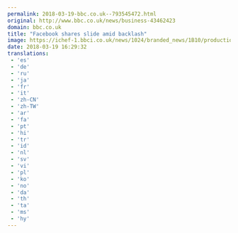 ```yaml
---
permalink: 2018-03-19-bbc.co.uk--793545472.html
original: http://www.bbc.co.uk/news/business-43462423
domain: bbc.co.uk
title: "Facebook shares slide amid backlash"
image: https://ichef-1.bbci.co.uk/news/1024/branded_news/1B10/production/_100482960_gettyimages-669889770-1.jpg
date: 2018-03-19 16:29:32
translations: 
 - 'es'
 - 'de'
 - 'ru'
 - 'ja'
 - 'fr'
 - 'it'
 - 'zh-CN'
 - 'zh-TW'
 - 'ar'
 - 'fa'
 - 'pt'
 - 'hi'
 - 'tr'
 - 'id'
 - 'nl'
 - 'sv'
 - 'vi'
 - 'pl'
 - 'ko'
 - 'no'
 - 'da'
 - 'th'
 - 'ta'
 - 'ms'
 - 'hy'
---
```


